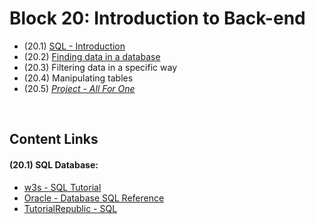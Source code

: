 # Block 20: Introduction to Back-end
- (20.1) [SQL - Introduction](https://github.com/LeonarDev/Trybe/tree/main/Exercises/back-end/block_20/20.1)
- (20.2) [Finding data in a database](https://github.com/LeonarDev/Trybe/tree/main/Exercises/back-end/block_20/20.2)
- (20.3) Filtering data in a specific way
- (20.4) Manipulating tables
- (20.5) _[Project - All For One]()_

<br>

## Content Links
#### (20.1) SQL Database:
- [w3s - SQL Tutorial](https://www.w3schools.com/sql/)
- [Oracle - Database SQL Reference](https://docs.oracle.com/cd/B19306_01/server.102/b14200/toc.htm)
- [TutorialRepublic - SQL](https://www.tutorialrepublic.com/sql-tutorial/)
<!--
#### (20.2) Finding data in a database:
- []()
- []()
- []()

#### (20.3) Filtering data in a specific way:
- []()
- []()
- []()

#### (20.4) Manipulating tables:
- []()
- []()
- []()

-->

